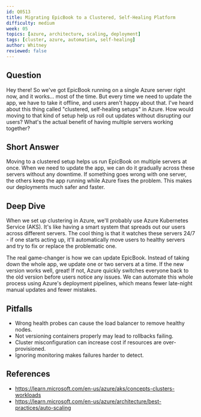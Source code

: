 ```yaml
---
id: Q0513
title: Migrating EpicBook to a Clustered, Self-Healing Platform
difficulty: medium
week: 05
topics: [azure, architecture, scaling, deployment]
tags: [cluster, azure, automation, self-healing]
author: Whitney
reviewed: false
---
```


## Question
Hey there! So we've got EpicBook running on a single Azure server right now, and it works... most of the time. But every time we need to update the app, we have to take it offline, and users aren't happy about that. I've heard about this thing called "clustered, self-healing setups" in Azure. How would moving to that kind of setup help us roll out updates without disrupting our users? What's the actual benefit of having multiple servers working together?

## Short Answer
Moving to a clustered setup helps us run EpicBook on multiple servers at once. When we need to update the app, we can do it gradually across these servers without any downtime. If something goes wrong with one server, the others keep the app running while Azure fixes the problem. This makes our deployments much safer and faster.

## Deep Dive
When we set up clustering in Azure, we'll probably use Azure Kubernetes Service (AKS). It's like having a smart system that spreads out our users across different servers. The cool thing is that it watches these servers 24/7 - if one starts acting up, it'll automatically move users to healthy servers and try to fix or replace the problematic one.

The real game-changer is how we can update EpicBook. Instead of taking down the whole app, we update one or two servers at a time. If the new version works well, great! If not, Azure quickly switches everyone back to the old version before users notice any issues. We can automate this whole process using Azure's deployment pipelines, which means fewer late-night manual updates and fewer mistakes.

## Pitfalls
- Wrong health probes can cause the load balancer to remove healthy nodes.  
- Not versioning containers properly may lead to rollbacks failing.  
- Cluster misconfiguration can increase cost if resources are over-provisioned.  
- Ignoring monitoring makes failures harder to detect.

## References
- https://learn.microsoft.com/en-us/azure/aks/concepts-clusters-workloads
- https://learn.microsoft.com/en-us/azure/architecture/best-practices/auto-scaling
